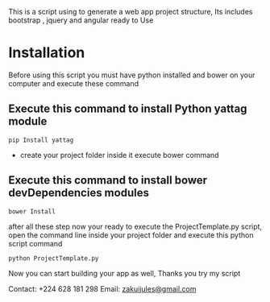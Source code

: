 This is a script using to generate a web app project structure, Its includes bootstrap , jquery and angular ready to Use

<h1>Installation</h1>
Before using this script you must have python installed and bower on your computer and execute these command


<h2>Execute this command to install Python yattag module</h2>
<pre>
<code>pip Install yattag</code>
</pre>

- create your project folder inside it execute bower command

<h2>Execute this command to install bower devDependencies modules</h2>
<pre>
<code>bower Install </code>
</pre>


<p>after all these step now your ready to execute the ProjectTemplate.py script, open the command line inside your project folder and execute this python script command</p>

<pre>
<code>python ProjectTemplate.py </code>
</pre>

<p>Now you can start building your app as well, Thanks you try my script</p>

Contact: +224 628 181 298
Email: zakuijules@gmail.com
